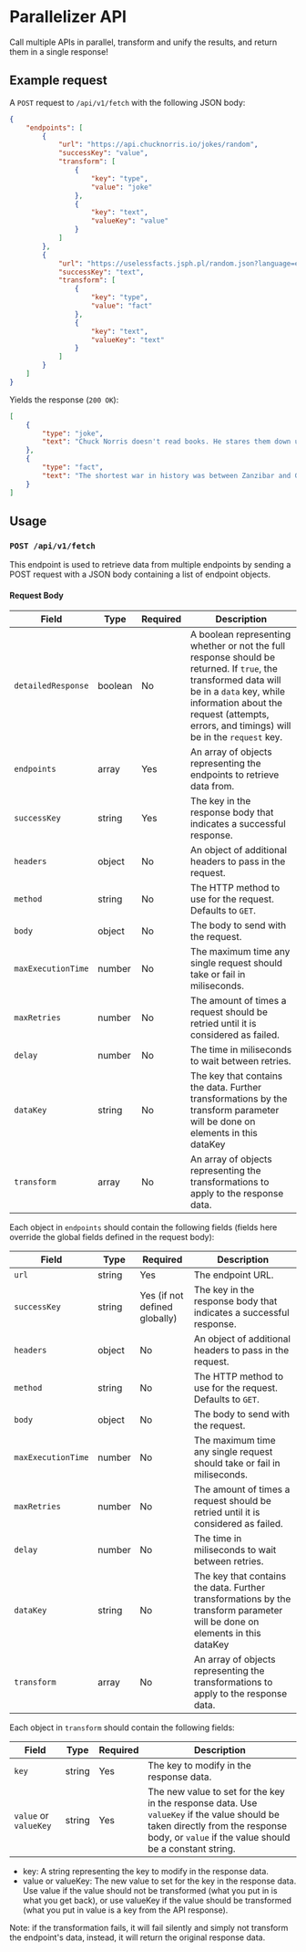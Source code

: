 # Parallelizer API

Call multiple APIs in parallel, transform and unify the results, and return them in a single response!

## Example request
A `POST` request to `/api/v1/fetch` with the following JSON body:
```json
{
    "endpoints": [
        {
            "url": "https://api.chucknorris.io/jokes/random",
            "successKey": "value",
            "transform": [
                {
                    "key": "type",
                    "value": "joke"
                },
                {
                    "key": "text",
                    "valueKey": "value"
                }
            ]
        },
        {
            "url": "https://uselessfacts.jsph.pl/random.json?language=en",
            "successKey": "text",
            "transform": [
                {
                    "key": "type",
                    "value": "fact"
                },
                {
                    "key": "text",
                    "valueKey": "text"
                }
            ]
        }
    ]
}
```

Yields the response (`200 OK`):
```json
[
    {
        "type": "joke",
        "text": "Chuck Norris doesn't read books. He stares them down until he gets the information he wants."
    },
    {
        "type": "fact",
        "text": "The shortest war in history was between Zanzibar and Great Britain. Zanzibar surrendered after 38 minutes."
    }
]

```

## Usage

### `POST /api/v1/fetch`

This endpoint is used to retrieve data from multiple endpoints by sending a POST request with a JSON body containing a list of endpoint objects.

#### Request Body

| Field | Type | Required | Description |
| --- | --- | --- | --- |
| `detailedResponse` | boolean | No | A boolean representing whether or not the full response should be returned. If `true`, the transformed data will be in a `data` key, while information about the request (attempts, errors, and timings) will be in the `request` key. |
| `endpoints` | array | Yes | An array of objects representing the endpoints to retrieve data from. |
| `successKey` | string | Yes | The key in the response body that indicates a successful response. |
| `headers` | object | No | An object of additional headers to pass in the request. |
| `method` | string | No | The HTTP method to use for the request. Defaults to `GET`. |
| `body` | object | No | The body to send with the request. |
| `maxExecutionTime` | number | No | The maximum time any single request should take or fail in miliseconds. |
| `maxRetries` | number | No | The amount of times a request should be retried until it is considered as failed. |
| `delay` | number | No | The time in miliseconds to wait between retries. |
| `dataKey` | string | No | The key that contains the data. Further transformations by the transform parameter will be done on elements in this dataKey |
| `transform` | array | No | An array of objects representing the transformations to apply to the response data. |

Each object in `endpoints` should contain the following fields (fields here override the global fields defined in the request body):

| Field | Type | Required | Description |
| --- | --- | --- | --- |
| `url` | string | Yes | The endpoint URL. |
| `successKey` | string | Yes (if not defined globally) | The key in the response body that indicates a successful response. |
| `headers` | object | No | An object of additional headers to pass in the request. |
| `method` | string | No | The HTTP method to use for the request. Defaults to `GET`. |
| `body` | object | No | The body to send with the request. |
| `maxExecutionTime` | number | No | The maximum time any single request should take or fail in miliseconds. |
| `maxRetries` | number | No | The amount of times a request should be retried until it is considered as failed. |
| `delay` | number | No | The time in miliseconds to wait between retries. |
| `dataKey` | string | No | The key that contains the data. Further transformations by the transform parameter will be done on elements in this dataKey |
| `transform` | array | No | An array of objects representing the transformations to apply to the response data. |

Each object in `transform` should contain the following fields:

| Field | Type | Required | Description |
| --- | --- | --- | --- |
| `key` | string | Yes | The key to modify in the response data. |
| `value` or `valueKey` | string | Yes | The new value to set for the key in the response data. Use `valueKey` if the value should be taken directly from the response body, or `value` if the value should be a constant string. |

- key: A string representing the key to modify in the response data.
- value or valueKey: The new value to set for the key in the response data. Use value if the value should not be transformed (what you put in is what you get back), or use valueKey if the value should be transformed (what you put in value is a key from the API response).

Note: if the transformation fails, it will fail silently and simply not transform the endpoint's data, instead, it will return the original response data.
